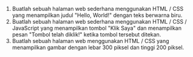 
1. Buatlah sebuah halaman web sederhana menggunakan HTML / CSS yang menampilkan judul "Hello, World!" dengan teks berwarna biru.
2. Buatlah sebuah halaman web sederhana menggunakan HTML / CSS / JavaScript yang menampilkan tombol "Klik Saya" dan menampilkan pesan "Tombol telah diklik!" ketika tombol tersebut ditekan.
3. Buatlah sebuah halaman web menggunakan HTML / CSS yang menampilkan gambar dengan lebar 300 piksel dan tinggi 200 piksel.